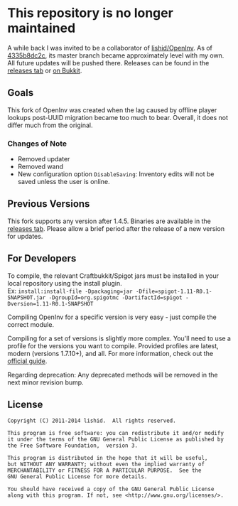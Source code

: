 # This repository is no longer maintained
A while back I was invited to be a collaborator of [lishid/OpenInv](https://github.com/lishid/OpenInv). As of [4335b8dc2c](https://github.com/lishid/OpenInv/commit/4335b8dc2cbd2aeb4e97b84ba1c9144ef457c9d1), its master branch became approximately level with my own. All future updates will be pushed there. Releases can be found in the [releases tab](https://github.com/lishid/OpenInv/releases) or [on Bukkit](https://dev.bukkit.org/projects/openinv/files).

## Goals
This fork of OpenInv was created when the lag caused by offline player lookups post-UUID migration became too much to bear. Overall, it does not differ much from the original.

### Changes of Note
- Removed updater
- Removed wand
- New configuration option `DisableSaving`: Inventory edits will not be saved unless the user is online.

## Previous Versions
This fork supports any version after 1.4.5. Binaries are available in the [releases tab](https://github.com/Jikoo/OpenInv/releases). Please allow a brief period after the release of a new version for updates.

## For Developers
To compile, the relevant Craftbukkit/Spigot jars must be installed in your local repository using the install plugin.  
Ex: `install:install-file -Dpackaging=jar -Dfile=spigot-1.11-R0.1-SNAPSHOT.jar -DgroupId=org.spigotmc -DartifactId=spigot -Dversion=1.11-R0.1-SNAPSHOT`

Compiling OpenInv for a specific version is very easy - just compile the correct module.

Compiling for a set of versions is slightly more complex. You'll need to use a profile for the versions you want to compile. Provided profiles are latest, modern (versions 1.7.10+), and all. For more information, check out the [official guide](http://maven.apache.org/guides/introduction/introduction-to-profiles.html).

Regarding deprecation: Any deprecated methods will be removed in the next minor revision bump.

## License
```
Copyright (C) 2011-2014 lishid.  All rights reserved.

This program is free software: you can redistribute it and/or modify
it under the terms of the GNU General Public License as published by
the Free Software Foundation,  version 3.

This program is distributed in the hope that it will be useful,
but WITHOUT ANY WARRANTY; without even the implied warranty of
MERCHANTABILITY or FITNESS FOR A PARTICULAR PURPOSE.  See the
GNU General Public License for more details.

You should have received a copy of the GNU General Public License
along with this program. If not, see <http://www.gnu.org/licenses/>.
```
